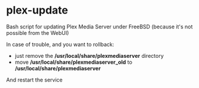 # plex-update

Bash script for updating Plex Media Server under FreeBSD (because it's not possible from the WebUI)

In case of trouble, and you want to rollback:
- just remove the **/usr/local/share/plexmediaserver** directory
- move **/usr/local/share/plexmediaserver_old** to **/usr/local/share/plexmediaserver**

And restart the service
